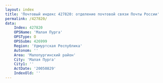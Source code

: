 ```yaml
---
layout: index
title: 'Почтовый индекс 427820: отделение почтовой связи Почты России'
permalink: /427820/
data:
    Index: 427820
    OPSName: 'Малая Пурга'
    OPSType: О
    OPSSubm: 426999
    Region: 'Удмуртская Республика'
    Autonom: ''
    Area: 'Малопургинский район'
    City: 'Малая Пурга'
    City1: ''
    ActDate: '20050829'
    IndexOld: ''
---
```

